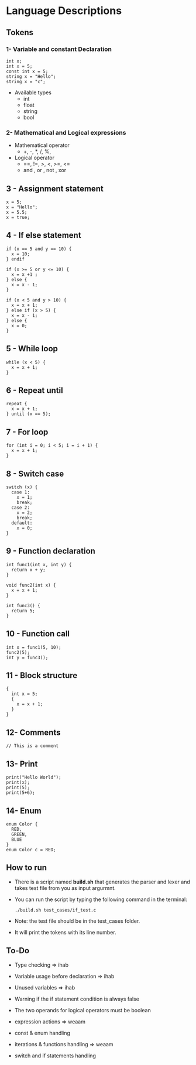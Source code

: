 # Language Descriptions

## Tokens 

### 1- Variable and constant Declaration
  ```
  int x;
  int x = 5;
  const int x = 5;
  string x = "Hello";
  string x = "c";
  ```
- Available types 
  -  int
  -  float
  -  string
  -  bool

### 2- Mathematical and Logical expressions
- Mathematical operator
  -  +, -, *, /, %,
- Logical operator
  -  ==, !=, >, <, >=, <=
  - and , or , not , xor 

## 3 - Assignment statement
  ```
  x = 5;
  x = "Hello";
  x = 5.5;
  x = true;
  ```
## 4 - If else statement
  
  ```
  if (x == 5 and y == 10) {
    x = 10;
  } endif
  ```
  ```
  if (x >= 5 or y <= 10) {
    x = x +1 ;
  } else {
    x = x - 1;
  }
  ```
  ```
  if (x < 5 and y > 10) {
    x = x + 1;
  } else if (x > 5) {
    x = x - 1;
  } else {
    x = 0;
  } 
  ```
  
## 5 - While loop
  ```
  while (x < 5) {
    x = x + 1;
  }
  ```
## 6 - Repeat until
  ```
  repeat {
    x = x + 1;
  } until (x == 5);
  ```
## 7 - For loop
  ```
  for (int i = 0; i < 5; i = i + 1) {
    x = x + 1;
  }
  ```
## 8 - Switch case
  ```
  switch (x) {
    case 1:
      x = 1;
      break;
    case 2:
      x = 2;
      break;
    default:
      x = 0;
  }
  ```
## 9 - Function declaration
  ```
  int func1(int x, int y) {
    return x + y;
  }
  ```
  ```
  void func2(int x) {
    x = x + 1;
  }
  ```
  ```
  int func3() {
    return 5;
  }
  ```
## 10 - Function call
  ```
  int x = func1(5, 10);
  func2(5);
  int y = func3();
  ```

## 11 - Block structure
  ```
  {
    int x = 5;
    {
      x = x + 1;
    }
  }
  ```
## 12- Comments
  ```
  // This is a comment
  ```

## 13- Print
  ```
  print("Hello World");
  print(x);
  print(5);
  print(5+6);
  ```

## 14- Enum
  ```
  enum Color {
    RED,
    GREEN,
    BLUE
  }
  enum Color c = RED;
  ```

## How to run

- There is a script named **build.sh** that generates the parser and lexer and takes test file from you as input argurmnt.

- You can run the script by typing the following command in the terminal:

  ```
  ./build.sh test_cases/if_test.c
  ```

- Note: the test file should be in the test_cases folder.

- It will print the tokens with its line number.


## To-Do

- Type checking => ihab

- Variable usage before declaration => ihab

- Unused variables => ihab

- Warning if the if statement condition is always false

- The two operands for logical operators must be boolean

- expression actions => weaam

- const & enum handling

- iterations & functions handling => weaam

- switch and if statements handling
